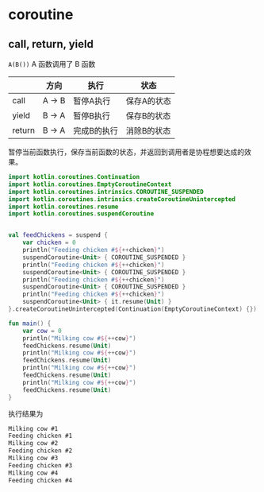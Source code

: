 # coroutine

## call, return, yield

`A(B())` A 函数调用了 B 函数

||方向|执行|状态
|-|-|-|-
|call| A -> B | 暂停A执行 | 保存A的状态
|yield| B -> A | 暂停B执行 | 保存B的状态
|return| B -> A | 完成B的执行 | 消除B的状态

暂停当前函数执行，保存当前函数的状态，并返回到调用者是协程想要达成的效果。

```kotlin
import kotlin.coroutines.Continuation
import kotlin.coroutines.EmptyCoroutineContext
import kotlin.coroutines.intrinsics.COROUTINE_SUSPENDED
import kotlin.coroutines.intrinsics.createCoroutineUnintercepted
import kotlin.coroutines.resume
import kotlin.coroutines.suspendCoroutine


val feedChickens = suspend {
    var chicken = 0
    println("Feeding chicken #${++chicken}")
    suspendCoroutine<Unit> { COROUTINE_SUSPENDED }
    println("Feeding chicken #${++chicken}")
    suspendCoroutine<Unit> { COROUTINE_SUSPENDED }
    println("Feeding chicken #${++chicken}")
    suspendCoroutine<Unit> { COROUTINE_SUSPENDED }
    println("Feeding chicken #${++chicken}")
    suspendCoroutine<Unit> { it.resume(Unit) }
}.createCoroutineUnintercepted(Continuation(EmptyCoroutineContext) {})

fun main() {
    var cow = 0
    println("Milking cow #${++cow}")
    feedChickens.resume(Unit)
    println("Milking cow #${++cow}")
    feedChickens.resume(Unit)
    println("Milking cow #${++cow}")
    feedChickens.resume(Unit)
    println("Milking cow #${++cow}")
    feedChickens.resume(Unit)
}
```

执行结果为

```txt
Milking cow #1
Feeding chicken #1
Milking cow #2
Feeding chicken #2
Milking cow #3
Feeding chicken #3
Milking cow #4
Feeding chicken #4
```
